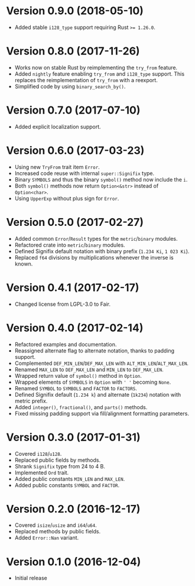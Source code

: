 # Version 0.9.0 (2018-05-10)

  * Added stable `i128_type` support requiring Rust `>= 1.26.0`.

# Version 0.8.0 (2017-11-26)

  * Works now on stable Rust by reimplementing the `try_from` feature.
  * Added `nightly` feature enabling `try_from` and `i128_type` support. This
    replaces the reimplementation of `try_from` with a reexport.
  * Simplified code by using `binary_search_by()`.

# Version 0.7.0 (2017-07-10)

  * Added explicit localization support.

# Version 0.6.0 (2017-03-23)

  * Using new `TryFrom` trait item `Error`.
  * Increased code reuse with internal `super::Signifix` type.
  * Binary `SYMBOLS` and thus the binary `symbol()` method now include the `i`.
  * Both `symbol()` methods now return `Option<&str>` instead of `Option<char>`.
  * Using `UpperExp` without plus sign for `Error`.

# Version 0.5.0 (2017-02-27)

  * Added common `Error`/`Result` types for the `metric`/`binary` modules.
  * Refactored crate into `metric`/`binary` modules.
  * Defined Signifix default notation with binary prefix (`1.234 Ki`,
    `1 023 Ki`).
  * Replaced `f64` divisions by multiplications whenever the inverse is known.

# Version 0.4.1 (2017-02-17)

  * Changed license from LGPL-3.0 to Fair.

# Version 0.4.0 (2017-02-14)

  * Refactored examples and documentation.
  * Reassigned alternate flag to alternate notation, thanks to padding support.
  * Complemented `DEF_MIN_LEN`/`DEF_MAX_LEN` with `ALT_MIN_LEN`/`ALT_MAX_LEN`.
  * Renamed `MAX_LEN` to `DEF_MAX_LEN` and `MIN_LEN` to `DEF_MAX_LEN`.
  * Wrapped return value of `symbol()` method in `Option`.
  * Wrapped elements of `SYMBOLS` in `Option` with `' '` becoming `None`.
  * Renamed `SYMBOL` to `SYMBOLS` and `FACTOR` to `FACTORS`.
  * Defined Signifix default (`1.234 k`) and alternate (`1k234`) notation with
    metric prefix.
  * Added `integer()`, `fractional()`, and `parts()` methods.
  * Fixed missing padding support via fill/alignment formatting parameters.

# Version 0.3.0 (2017-01-31)

  * Covered `i128`/`u128`.
  * Replaced public fields by methods.
  * Shrank `Signifix` type from 24 to 4 B.
  * Implemented `Ord` trait.
  * Added public constants `MIN_LEN` and `MAX_LEN`.
  * Added public constants `SYMBOL` and `FACTOR`.

# Version 0.2.0 (2016-12-17)

  * Covered `isize`/`usize` and `i64`/`u64`.
  * Replaced methods by public fields.
  * Added `Error::Nan` variant.

# Version 0.1.0 (2016-12-04)

  * Initial release
